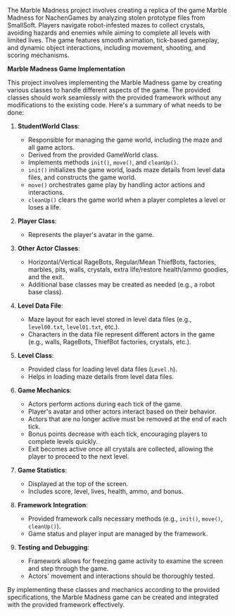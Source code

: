 The Marble Madness project involves creating a replica of the game Marble Madness for NachenGames by analyzing stolen prototype files from SmallSoft. Players navigate robot-infested mazes to collect crystals, avoiding hazards and enemies while aiming to complete all levels with limited lives. The game features smooth animation, tick-based gameplay, and dynamic object interactions, including movement, shooting, and scoring mechanisms.


**Marble Madness Game Implementation**

This project involves implementing the Marble Madness game by creating various classes to handle different aspects of the game. The provided classes should work seamlessly with the provided framework without any modifications to the existing code. Here's a summary of what needs to be done:

1. **StudentWorld Class**:
   - Responsible for managing the game world, including the maze and all game actors.
   - Derived from the provided GameWorld class.
   - Implements methods `init()`, `move()`, and `cleanUp()`.
   - `init()` initializes the game world, loads maze details from level data files, and constructs the game world.
   - `move()` orchestrates game play by handling actor actions and interactions.
   - `cleanUp()` clears the game world when a player completes a level or loses a life.

2. **Player Class**:
   - Represents the player's avatar in the game.

3. **Other Actor Classes**:
   - Horizontal/Vertical RageBots, Regular/Mean ThiefBots, factories, marbles, pits, walls, crystals, extra life/restore health/ammo goodies, and the exit.
   - Additional base classes may be created as needed (e.g., a robot base class).

4. **Level Data File**:
   - Maze layout for each level stored in level data files (e.g., `level00.txt`, `level01.txt`, etc.).
   - Characters in the data file represent different actors in the game (e.g., walls, RageBots, ThiefBot factories, crystals, etc.).

5. **Level Class**:
   - Provided class for loading level data files (`Level.h`).
   - Helps in loading maze details from level data files.

6. **Game Mechanics**:
   - Actors perform actions during each tick of the game.
   - Player's avatar and other actors interact based on their behavior.
   - Actors that are no longer active must be removed at the end of each tick.
   - Bonus points decrease with each tick, encouraging players to complete levels quickly.
   - Exit becomes active once all crystals are collected, allowing the player to proceed to the next level.

7. **Game Statistics**:
   - Displayed at the top of the screen.
   - Includes score, level, lives, health, ammo, and bonus.

8. **Framework Integration**:
   - Provided framework calls necessary methods (e.g., `init()`, `move()`, `cleanUp()`).
   - Game status and player input are managed by the framework.

9. **Testing and Debugging**:
   - Framework allows for freezing game activity to examine the screen and step through the game.
   - Actors' movement and interactions should be thoroughly tested.

By implementing these classes and mechanics according to the provided specifications, the Marble Madness game can be created and integrated with the provided framework effectively.
